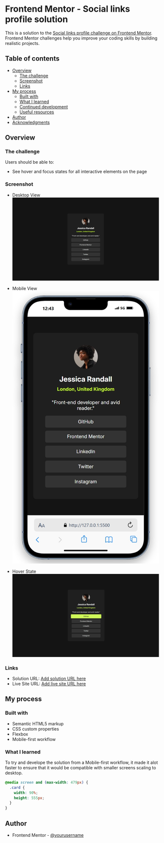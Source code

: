 # Frontend Mentor - Social links profile solution

This is a solution to the [Social links profile challenge on Frontend Mentor](https://www.frontendmentor.io/challenges/social-links-profile-UG32l9m6dQ). Frontend Mentor challenges help you improve your coding skills by building realistic projects.

## Table of contents

- [Overview](#overview)
  - [The challenge](#the-challenge)
  - [Screenshot](#screenshot)
  - [Links](#links)
- [My process](#my-process)
  - [Built with](#built-with)
  - [What I learned](#what-i-learned)
  - [Continued development](#continued-development)
  - [Useful resources](#useful-resources)
- [Author](#author)
- [Acknowledgments](#acknowledgments)

## Overview

### The challenge

Users should be able to:

- See hover and focus states for all interactive elements on the page

### Screenshot

- Desktop View
  ![](./Social%20links%20desktop.jpeg)

- Mobile View
  ![](./Social%20links%20mobile.jpeg)

- Hover State
  ![](./Social%20links%20hover%20state.jpg)

### Links

- Solution URL: [Add solution URL here](https://your-solution-url.com)
- Live Site URL: [Add live site URL here](https://your-live-site-url.com)

## My process

### Built with

- Semantic HTML5 markup
- CSS custom properties
- Flexbox
- Mobile-first workflow

### What I learned

To try and develope the solution from a Mobile-first workflow, it made it alot faster to ensure that it would be compatible with smaller screens scaling to desktop.

```css
@media screen and (max-width: 479px) {
  .card {
    width: 90%;
    height: 555px;
  }
}
```

## Author

- Frontend Mentor - [@yourusername](https://www.frontendmentor.io/profile/jonmc89)
